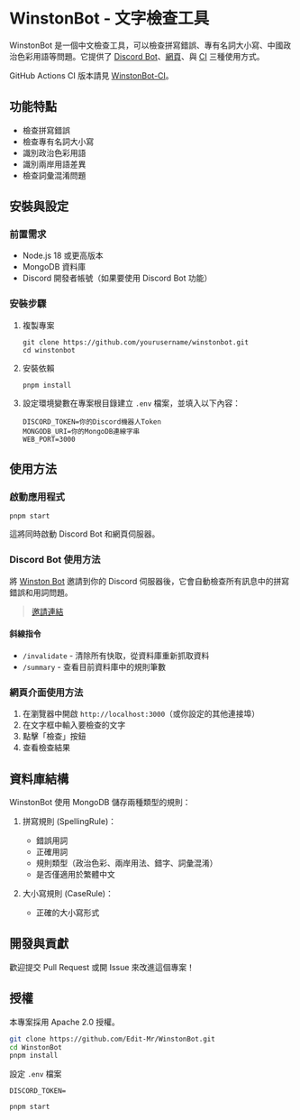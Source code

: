 # WinstonBot - 文字檢查工具

WinstonBot 是一個中文檢查工具，可以檢查拼寫錯誤、專有名詞大小寫、中國政治色彩用語等問題。它提供了 [Discord Bot](https://discord.com/oauth2/authorize?client_id=1342364253486846032)、[網頁](https://winston.emtech.cc/)、與 [CI](https://github.com/Edit-Mr/WinstonBot-CI) 三種使用方式。

GitHub Actions CI 版本請見 [WinstonBot-CI](https://github.com/Edit-Mr/WinstonBot-CI)。

## 功能特點

- 檢查拼寫錯誤
- 檢查專有名詞大小寫
- 識別政治色彩用語
- 識別兩岸用語差異
- 檢查詞彙混淆問題

## 安裝與設定

### 前置需求

- Node.js 18 或更高版本
- MongoDB 資料庫
- Discord 開發者帳號（如果要使用 Discord Bot 功能）

### 安裝步驟

1. 複製專案

   ```
   git clone https://github.com/yourusername/winstonbot.git
   cd winstonbot
   ```

2. 安裝依賴

   ```
   pnpm install
   ```

3. 設定環境變數在專案根目錄建立 `.env` 檔案，並填入以下內容：
   ```
   DISCORD_TOKEN=你的Discord機器人Token
   MONGODB_URI=你的MongoDB連線字串
   WEB_PORT=3000
   ```

## 使用方法

### 啟動應用程式

```
pnpm start
```

這將同時啟動 Discord Bot 和網頁伺服器。

### Discord Bot 使用方法

將 [Winston Bot](https://discord.com/oauth2/authorize?client_id=1342364253486846032) 邀請到你的 Discord 伺服器後，它會自動檢查所有訊息中的拼寫錯誤和用詞問題。

> [邀請連結](https://discord.com/oauth2/authorize?client_id=1342364253486846032)

#### 斜線指令

- `/invalidate` - 清除所有快取，從資料庫重新抓取資料
- `/summary` - 查看目前資料庫中的規則筆數

### 網頁介面使用方法

1. 在瀏覽器中開啟 `http://localhost:3000`（或你設定的其他連接埠）
2. 在文字框中輸入要檢查的文字
3. 點擊「檢查」按鈕
4. 查看檢查結果

## 資料庫結構

WinstonBot 使用 MongoDB 儲存兩種類型的規則：

1. 拼寫規則 (SpellingRule)：
   - 錯誤用詞
   - 正確用詞
   - 規則類型（政治色彩、兩岸用法、錯字、詞彙混淆）
   - 是否僅適用於繁體中文

2. 大小寫規則 (CaseRule)：
   - 正確的大小寫形式

## 開發與貢獻

歡迎提交 Pull Request 或開 Issue 來改進這個專案！

## 授權

本專案採用 Apache 2.0 授權。

```bash
git clone https://github.com/Edit-Mr/WinstonBot.git
cd WinstonBot
pnpm install
```

設定 `.env` 檔案

```env
DISCORD_TOKEN=
```

```bash
pnpm start
```
